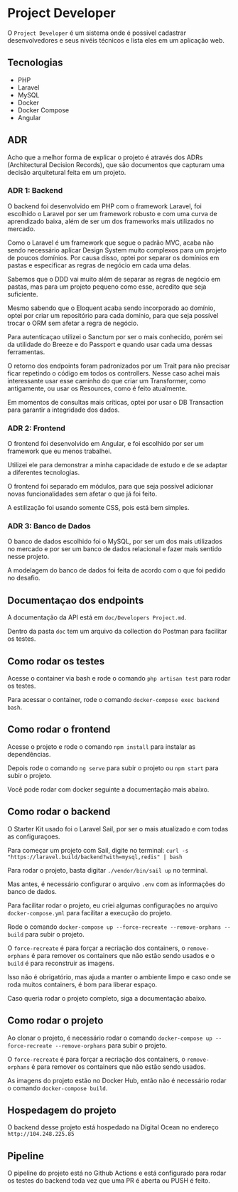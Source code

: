 # Project Developer

O `Project Developer` é um sistema onde é possivel cadastrar desenvolvedores e seus nivéis técnicos e lista eles em um aplicação web.

## Tecnologias

- PHP
- Laravel
- MySQL
- Docker
- Docker Compose
- Angular

## ADR

Acho que a melhor forma de explicar o projeto é através dos ADRs (Architectural Decision Records), que são documentos que capturam uma decisão arquitetural feita em um projeto.

### ADR 1: Backend

O backend foi desenvolvido em PHP com o framework Laravel, foi escolhido o Laravel por ser um framework robusto e com uma curva de aprendizado baixa, além de ser um dos frameworks mais utilizados no mercado.

Como o Laravel é um framework que segue o padrão MVC, acaba não sendo necessário aplicar Design System muito complexos para um projeto de poucos domínios. Por causa disso, optei por separar os domínios em pastas e especificar as regras de negócio em cada uma delas.

Sabemos que o DDD vai muito além de separar as regras de negócio em pastas, mas para um projeto pequeno como esse, acredito que seja suficiente.

Mesmo sabendo que o Eloquent acaba sendo incorporado ao domínio, optei por criar um repositório para cada domínio, para que seja possível trocar o ORM sem afetar a regra de negócio.

Para autenticaçao utilizei o Sanctum por ser o mais conhecido, porém sei da utilidade do Breeze e do Passport e quando usar cada uma dessas ferramentas.

O retorno dos endpoints foram padronizados por um Trait para não precisar ficar repetindo o código em todos os controllers. Nesse caso achei mais interessante usar esse caminho do que criar um Transformer, como antigamente, ou usar os Resources, como é feito atualmente.

Em momentos de consultas mais críticas, optei por usar o DB Transaction para garantir a integridade dos dados.


### ADR 2: Frontend

O frontend foi desenvolvido em Angular, e foi escolhido por ser um framework que eu menos trabalhei.

Utilizei ele para demonstrar a minha capacidade de estudo e de se adaptar a diferentes tecnologias.

O frontend foi separado em módulos, para que seja possível adicionar novas funcionalidades sem afetar o que já foi feito.

A estilização foi usando somente CSS, pois está bem simples.

### ADR 3: Banco de Dados

O banco de dados escolhido foi o MySQL, por ser um dos mais utilizados no mercado e por ser um banco de dados relacional e fazer mais sentido nesse projeto.

A modelagem do banco de dados foi feita de acordo com o que foi pedido no desafio.

## Documentaçao dos endpoints

A documentação da API está em `doc/Developers Project.md`.

Dentro da pasta `doc` tem um arquivo da collection do Postman para facilitar os testes.

## Como rodar os testes

Acesse o container via bash e rode o comando `php artisan test` para rodar os testes.

Para acessar o container, rode o comando `docker-compose exec backend bash`.

## Como rodar o frontend

Acesse o projeto e rode o comando `npm install` para instalar as dependências.

Depois rode o comando `ng serve` para subir o projeto ou `npm start` para subir o projeto.

Você pode rodar  com docker seguinte a documentação mais abaixo.

## Como rodar o backend

O Starter Kit usado foi o Laravel Sail, por ser o mais atualizado e com todas as configuraçoes.

Para começar um projeto com Sail, digite no terminal: `curl -s "https://laravel.build/backend?with=mysql,redis" | bash`

Para rodar o projeto, basta digitar `./vendor/bin/sail up` no terminal.

Mas antes, é necessário configurar o arquivo `.env` com as informações do banco de dados.

Para facilitar rodar o projeto, eu criei algumas configurações no arquivo `docker-compose.yml` para facilitar a execução do projeto.

Rode o comando `docker-compose up --force-recreate --remove-orphans --build` para subir o projeto.

O `force-recreate` é para forçar a recriação dos containers, o `remove-orphans` é para remover os containers que não estão sendo usados e o `build` é para reconstruir as imagens.

Isso não é obrigatório, mas ajuda a manter o ambiente limpo e caso onde se roda muitos containers, é bom para liberar espaço.

Caso queria rodar o projeto completo, siga a documentação abaixo.

## Como rodar o projeto

Ao clonar o projeto, é necessário rodar o comando `docker-compose up --force-recreate --remove-orphans` para subir o projeto.

O `force-recreate` é para forçar a recriação dos containers, o `remove-orphans` é para remover os containers que não estão sendo usados.

As imagens do projeto estão no Docker Hub, então não é necessário rodar o comando `docker-compose build`.

## Hospedagem do projeto

O backend desse projeto está hospedado na Digital Ocean no endereço `http://104.248.225.85`

## Pipeline

O pipeline do projeto está no Github Actions e está configurado para rodar os testes do backend toda vez que uma PR é aberta ou PUSH é feito.
